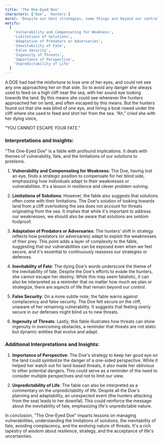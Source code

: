 ```yaml
---
title: 'The One-Eyed Doe'
characters: ['Doe', 'Hunters']
moral: 'Despite our best strategies, some things are beyond our control.'
motifs:
  [
    'Vulnerability and Compensating for Weakness',
    'Limitations of Solutions',
    'Adaptation of Predators or Adversaries',
    'Inevitability of Fate',
    'False Security',
    'Ingenuity of Threats',
    'Importance of Perspective',
    'Unpredictability of Life'
  ]
---
```


A DOE had had the misfortune to lose one of her eyes, and could not see any one approaching her on that side. So to avoid any danger she always used to feed on a high cliff near the sea, with her sound eye looking towards the land. By this means she could see whenever the hunters approached her on land, and often escaped by this means. But the hunters found out that she was blind of one eye, and hiring a boat rowed under the cliff where she used to feed and shot her from the sea. “Ah,” cried she with her dying voice,

“YOU CANNOT ESCAPE YOUR FATE.”

### Interpretations and Insights:

"The One-Eyed Doe" is a fable with profound implications. It deals with themes of vulnerability, fate, and the limitations of our solutions to problems.

1. **Vulnerability and Compensating for Weakness**: The Doe, having lost an eye, finds a strategic position to compensate for her blind side, emphasizing how individuals adapt to their weaknesses or vulnerabilities. It's a lesson in resilience and clever problem-solving.

2. **Limitations of Solutions**: However, the fable also suggests that solutions often come with their limitations. The Doe's solution of looking towards land from a cliff overlooking the sea does not account for threats originating from the sea. It implies that while it's important to address our weaknesses, we should also be aware that solutions are seldom foolproof.

3. **Adaptation of Predators or Adversaries**: The hunters' shift in strategy reflects how predators (or adversaries) adapt to exploit the weaknesses of their prey. This point adds a layer of complexity to the fable, suggesting that our vulnerabilities can be exposed even when we feel secure, and it's essential to continuously reassess our strategies or defenses.

4. **Inevitability of Fate**: The dying Doe's words underscore the theme of the inevitability of fate. Despite the Doe's efforts to evade the hunters, she cannot escape her destiny. While this may seem fatalistic, it can also be interpreted as a reminder that no matter how much we plan or strategize, there are aspects of life that remain beyond our control.

5. **False Security**: On a more subtle note, the fable warns against complacency and false security. The Doe felt secure on the cliff, unaware of her remaining vulnerability. It suggests that feeling overly secure in our defenses might blind us to new threats.

6. **Ingenuity of Threats**: Lastly, this fable illustrates how threats can show ingenuity in overcoming obstacles, a reminder that threats are not static but dynamic entities that evolve and adapt.

### Additional Interpretations and Insights:

1. **Importance of Perspective**: The Doe's strategy to keep her good eye on the land could symbolize the danger of a one-sided perspective. While it helped her watch out for land-based threats, it also made her oblivious to other potential dangers. This could serve as a reminder of the need to consider multiple perspectives and not to limit our view.

2. **Unpredictability of Life**: The fable can also be interpreted as a commentary on the unpredictability of life. Despite all the Doe's planning and adaptability, an unexpected event (the hunters attacking from the sea) leads to her downfall. This could reinforce the message about the inevitability of fate, emphasizing life's unpredictable nature.

In conclusion, "The One-Eyed Doe" imparts lessons on managing vulnerabilities, understanding the limitations of solutions, the inevitability of fate, avoiding complacency, and the evolving nature of threats. It's a rich tapestry of wisdom about resilience, strategy, and the acceptance of life's uncertainties.
